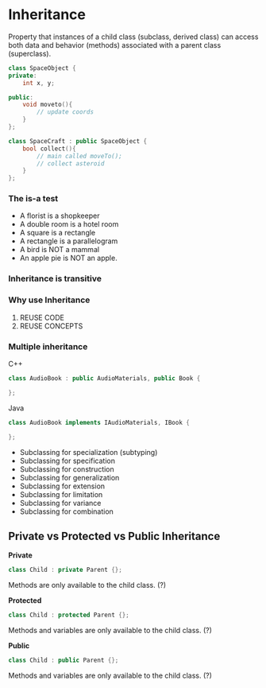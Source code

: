 # **Inheritance**

Property that instances of a child class (subclass, derived class) can access both data and behavior (methods) associated with a parent class (superclass).

```cpp
class SpaceObject {
private:
	int x, y;

public:
	void moveto(){
		// update coords
	}
};

class SpaceCraft : public SpaceObject {
	bool collect(){
		// main called moveTo();
		// collect asteroid
	}
};
```

### **The is-a test**

- A florist is a shopkeeper
- A double room is a hotel room
- A square is a rectangle
- A rectangle is a parallelogram
- A bird is NOT a mammal
- An apple pie is NOT an apple.

### **Inheritance is transitive**

### **Why use Inheritance**

1. REUSE CODE
1. REUSE CONCEPTS

### Multiple inheritance

C++
```cpp
class AudioBook : public AudioMaterials, public Book {

};
```

Java
```java
class AudioBook implements IAudioMaterials, IBook {

};
```

- Subclassing for specialization (subtyping)
- Subclassing for specification
- Subclassing for construction
- Subclassing for generalization
- Subclassing for extension
- Subclassing for limitation
- Subclassing for variance
- Subclassing for combination

## Private vs Protected vs Public Inheritance

**Private**

```cpp
class Child : private Parent {};
```

Methods are only available to the child class. (?)

**Protected**

```cpp
class Child : protected Parent {};
```

Methods and variables are only available to the child class. (?)

**Public**

```cpp
class Child : public Parent {};
```

Methods and variables are only available to the child class. (?)
